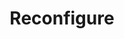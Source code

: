 ---
title: Reconfigure
menu:
  docs_{{ .version }}:
    identifier: ms-reconfigure
    name: Reconfigure
    parent: guides-mssqlserver
    weight: 75
menu_name: docs_{{ .version }}
---